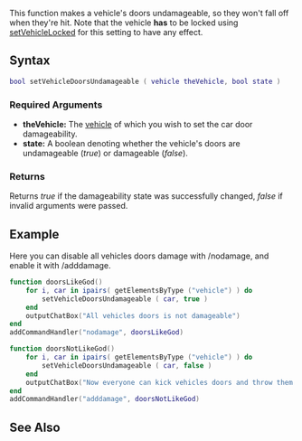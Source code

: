 This function makes a vehicle's doors undamageable, so they won't fall off when they're hit. Note that the vehicle **has** to be locked using [setVehicleLocked](/setVehicleLocked.md "wikilink") for this setting to have any effect.

Syntax
------

``` lua
bool setVehicleDoorsUndamageable ( vehicle theVehicle, bool state )
```

### Required Arguments

-   **theVehicle:** The [vehicle](/vehicle.md "wikilink") of which you wish to set the car door damageability.
-   **state:** A boolean denoting whether the vehicle's doors are undamageable (*true*) or damageable (*false*).

### Returns

Returns *true* if the damageability state was successfully changed, *false* if invalid arguments were passed.

Example
-------

Here you can disable all vehicles doors damage with /nodamage, and enable it with /adddamage.

``` lua
function doorsLikeGod()
    for i, car in ipairs( getElementsByType ("vehicle") ) do
        setVehicleDoorsUndamageable ( car, true )
    end
    outputChatBox("All vehicles doors is not damageable")
end
addCommandHandler("nodamage", doorsLikeGod)

function doorsNotLikeGod()
    for i, car in ipairs( getElementsByType ("vehicle") ) do
        setVehicleDoorsUndamageable ( car, false )
    end
    outputChatBox("Now everyone can kick vehicles doors and throw them away.")
end
addCommandHandler("adddamage", doorsNotLikeGod)
```

See Also
--------
